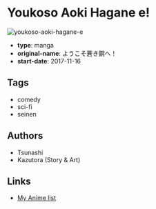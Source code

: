 # Youkoso Aoki Hagane e!

![youkoso-aoki-hagane-e](https://cdn.myanimelist.net/images/manga/2/203465.jpg)

-   **type**: manga
-   **original-name**: ようこそ蒼き鋼へ！
-   **start-date**: 2017-11-16

## Tags

-   comedy
-   sci-fi
-   seinen

## Authors

-   Tsunashi
-   Kazutora (Story & Art)

## Links

-   [My Anime list](https://myanimelist.net/manga/109888/Youkoso_Aoki_Hagane_e)

